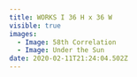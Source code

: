 ```yaml
---
title: WORKS I 36 H x 36 W
visible: true
images:
  - Image: 58th Correlation
  - Image: Under the Sun
date: 2020-02-11T21:24:04.502Z
---
```


